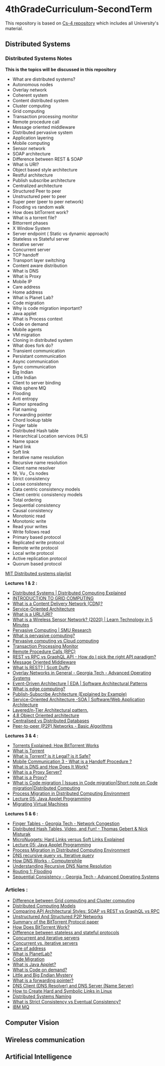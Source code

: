 # 4thGradeCurriculum-SecondTerm

This repository is based on [Cs-4 repository](https://github.com/Bondok6/Cs-4) which includes all University's material.

## Distributed Systems

### Distributed Systems Notes

**This is the topics will be discussed in this repository** 
- What are distributed systems?
- Autonomous nodes
- Overlay network
- Coherent system
- Content distributed system
- Cluster computing
- Grid computing
- Transaction processing monitor
- Remote procedure call
- Message oriented middleware
- Distributed pervasive system
- Application layering
- Mobile computing
- Sensor network
- SOAP architecture
- Difference between REST &amp; SOAP
- What is URI?
- Object based style architecture
- Restful architecture
- Publish subscribe architecture
- Centralized architecture
- Structured Peer to peer
- Unstructured peer to peer
- Super peer (peer to peer network)
- Flooding vs random walk
- How does bitTorrent work?
- What is a torrent file?
- Bittorrent phases
- X Window System
- Server endpoint ( Static vs dynamic approach)
- Stateless vs Stateful server
- Iterative server
- Concurrent server
- TCP handoff
- Transport layer switching
- Content aware distribution
- What is DNS
- What is Proxy
- Mobile IP
- Care address
- Home address
- What is Planet Lab?
- Code migration
- Why is code migration important?
- Java applet
- What is Process context
- Code on demand
- Mobile agents
- VM migration
- Cloning in distributed system
- What does fork do?
- Transient communication
- Persistant communication
- Async communication
- Sync communication
- Big Indian
- Little Indian
- Client to server binding
- Web sphere MQ
- Flooding
- Anti entropy
- Rumor spreading
- Flat naming
- Forwarding pointer
- Chord lookup table
- Finger table
- Distributed Hash table
- Hierarchical Location services (HLS)
- Name space
- Hard link
- Soft link
- Iterative name resolution
- Recursive name resolution
- Client name resolver
- Nl, Vu , Cs nodes
- Strict consistency
- Loose consistency
- Data centric consistency models
- Client centric consistency models
- Total ordering
- Sequential consistency
- Causal consistency
- Monotonic read
- Monotonic write
- Read your writes
- Write follows read
- Primary based protocol
- Replicated write protocol
- Remote write protocol
- Local write protocol
- Active replication protocol
- Quorum based protocol

[MIT Distributed systems playlist](https://www.youtube.com/watch?v=cQP8WApzIQQ&list=PLrw6a1wE39_tb2fErI4-WkMbsvGQk9_UB)

**Lectures 1 & 2 :**

- [Distributed Systems | Distributed Computing Explained](https://www.youtube.com/watch?v=ajjOEltiZm4)
- [INTRODUCTION TO GRID COMPUTING](https://www.youtube.com/watch?v=vkBY07pbgGU)
- [What is a Content Delivery Network (CDN)?](https://www.youtube.com/watch?v=Bsq5cKkS33I)
- [Service-Oriented Architecture](https://www.youtube.com/watch?v=_dFJOSR-aFs)
- [What is a URL/URI?](https://www.youtube.com/watch?v=Iuj0h4lK0sI)
- [What is a Wireless Sensor Network? (2020) | Learn Technology in 5 Minutes](https://www.youtube.com/watch?v=ZwjlONyV05Q)
- [Pervasive Computing | SMU Research](https://www.youtube.com/watch?v=eIUQjpyNMBE)
- [What is pervasive computing?](https://www.youtube.com/watch?v=IfefQ0Itbik)
- [Pervasive computing vs Cloud computing](https://www.youtube.com/watch?v=B5MTLXB8Ysg)
- [Transaction Processing Monitor](https://www.youtube.com/watch?v=FCRS_9jzdZE)
- [Remote Procedure Calls (RPC)](https://www.youtube.com/watch?v=QmhTjsOOrlw)
- [REST vs RPC vs GraphQL API - How do I pick the right API paradigm?](https://www.youtube.com/watch?v=hkXzsB8D_mo)
- [Message Oriented Middleware](https://www.youtube.com/watch?v=v7pD7Ptb0b0)
- [What Is REST? | Scott Duffy](https://www.youtube.com/watch?v=LHJk_ISxHHc)
- [Overlay Networks in General - Georgia Tech - Advanced Operating Systems](https://www.youtube.com/watch?v=pbBcYb6kaRE)
- [Event-Driven Architecture | EDA | Software Architectural Patterns](https://www.youtube.com/watch?v=gIL8rW_eyww)
- [What is edge computing?](https://www.youtube.com/watch?v=cEOUeItHDdo)
- [Publish-Subscribe Architecture (Explained by Example)](https://www.youtube.com/watch?v=O1PgqUqZKTA)
- [Service-Oriented Architecture -SOA | Software/Web Application Architecture](https://www.youtube.com/watch?v=jNiEMmoTDoE)
- [Layered/n-Tier Architectural pattern.](https://www.youtube.com/watch?v=BCXcIllT7Lc)
- [4.8 Object Oriented architecture](https://www.youtube.com/watch?v=guOOiqLIUcw)
- [Centralised vs Distributed Databases](https://www.youtube.com/watch?v=QjvjeQquon8)
- [Peer-to-peer (P2P) Networks - Basic Algorithms](https://www.youtube.com/watch?v=kXyVqk3EbwE)

**Lectures 3 & 4 :**

- [Torrents Explained: How BitTorrent Works](https://www.youtube.com/watch?v=urzQeD7ftbI)
- [What is Torrent](https://www.youtube.com/watch?v=ksMAvbW5d8I)
- [What is Torrent? is it Legal? is it Safe?](https://www.youtube.com/watch?v=DnK3VFhDSRE)
- [Mobile Communication 3 - What is a Handoff Procedure ?](https://www.youtube.com/watch?v=lSwRfjgUYqQ)
- [What is DNS and How Does It Work?](https://www.youtube.com/watch?v=9d0iu2Q6iMU)
- [What is a Proxy Server?](https://www.youtube.com/watch?v=5cPIukqXe5w)
- [What is a Proxy?](https://www.youtube.com/watch?v=jGQTS1CxZTE)
- [What is Code migration | Issues in Code migration|Short note on Code migration|Distributed Computing](https://www.youtube.com/watch?v=Q-RV-IqStEk)
- [Process Migration in Distributed Computing Environment](https://www.youtube.com/watch?v=uk45d-0avKA)
- [Lecture 05: Java Applet  Programming](https://www.youtube.com/watch?v=0pzR2FGTEhk)
- [Migrating Virtual Machines](https://www.youtube.com/watch?v=257nITkIjio)

**Lectures 5 & 6 :**
- [Finger Tables - Georgia Tech - Network Congestion](https://www.youtube.com/watch?v=GOOXa2GkPws)
- [Distributed Hash Tables, Video, and Fun! - Thomas Gebert & Nick Misturak](https://www.youtube.com/watch?v=A5Y4HcTp-Ks)
- [MicroNuggets: Hard Links versus Soft Links Explained](https://www.youtube.com/watch?v=lW_V8oFxQgA)
- [Lecture 05: Java Applet  Programming](https://www.youtube.com/watch?v=0pzR2FGTEhk)
- [Process Migration in Distributed Computing Environment](https://www.youtube.com/watch?v=uk45d-0avKA)
- [DNS recursive query vs. Iterative query](https://www.youtube.com/watch?v=PS0UppB3-fg)
- [How DNS Works - Computerphile](https://www.youtube.com/watch?v=uOfonONtIuk)
- [Understanding Recursive DNS Name Resolution](https://www.youtube.com/watch?v=lyX9K5a52rI)
- [Routing 1: Flooding](https://www.youtube.com/watch?v=P6hn1kSECng)
- [Sequential Consistency - Georgia Tech - Advanced Operating Systems](https://www.youtube.com/watch?v=AUxFuD_IfqA)

### Articles :
- [Difference between Grid computing and Cluster computing](https://www.geeksforgeeks.org/difference-between-grid-computing-and-cluster-computing/)
- [Distributed Computing Models](https://www.cs.usfca.edu/~srollins/courses/cs682-s08/web/notes/models.html#:~:text=The%20application%20layer%20defines%20the,architectures%20employed%20by%20distributed%20systems.)
- [Comparing API Architectural Styles: SOAP vs REST vs GraphQL vs RPC](https://www.altexsoft.com/blog/soap-vs-rest-vs-graphql-vs-rpc/)
- [Unstructured And Structured P2P Networks](https://www.streetdirectory.com/etoday/-efewua.html)
- [Summary of the BitTorrent Protocol paper](https://www.cs.helsinki.fi/webfm_send/1330)
- [How Does BitTorrent Work?](https://www.howtogeek.com/141257/htg-explains-how-does-bittorrent-work/)
- [Difference between stateless and stateful protocols](https://www.tutorialspoint.com/difference-between-stateless-and-stateful-protocols#:~:text=In%20Stateless%2C%20server%20is%20not,current%20state%20and%20session%20information.&text=In%20stateless%2C%20server%20and%20client,and%20client%20are%20tightly%20bound.)
- [Concurrent and iterative servers](https://www.ibm.com/docs/en/zos/2.1.0?topic=chart-concurrent-iterative-servers)
- [Concurrent vs. iterative servers](https://slideplayer.com/slide/5157129/)
- [Care of address](https://en.wikipedia.org/wiki/Care-of_address)
- [What is PlanetLab?](https://en.wikipedia.org/wiki/PlanetLab)
- [Code Migration](https://cdn.manesht.ir/12294___Code%20Migration.pdf)
- [What is Java Applet?](https://www.javatpoint.com/java-applet)
- [What is Code on demand?](https://en.wikipedia.org/wiki/Code_on_demand)
- [Little and Big Endian Mystery](https://www.geeksforgeeks.org/little-and-big-endian-mystery/)
- [What is a forwarding pointer?](https://cs.stackexchange.com/questions/30208/what-is-a-forwarding-pointer)
- [DNS Client (DNS Resolver) and DNS Server (Name Server)](https://www.omnisecu.com/tcpip/dns-client-resolver-and-dns-server.php#:~:text=A%20Domain%20Name%20System%20(DNS)%20Client%20is%20any%20computer%20that,Operating%20System%20and%20other%20applications.)
- [How to Create Hard and Symbolic Links in Linux](https://www.tecmint.com/create-hard-and-symbolic-links-in-linux/#:~:text=A%20hard%20link%20is%20a,another%20filename%20in%20the%20filesystem.)
- [Distributed Systems Naming](https://www.ia.pw.edu.pl/~tkruk/edu/rso.b/lecture/pre/rso09_pre.pdf)
- [What is Strict Consistency vs Eventual Consistency?](https://www.cohesity.com/blogs/strict-vs-eventual-consistency/)
- [IBM MQ](https://developer.ibm.com/components/ibm-mq/articles/mq-fundamentals/)

## Computer Vision

## Wireless communication

## Artificial Intelligence

